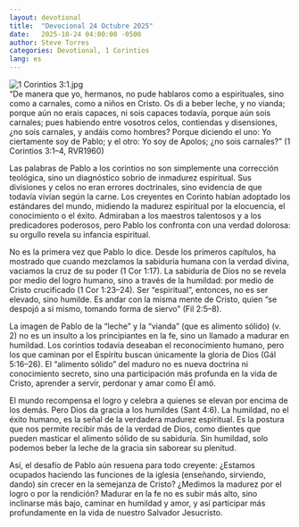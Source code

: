 ```yaml
---
layout: devotional
title:  "Devocional 24 Octubre 2025"
date:   2025-10-24 04:00:00 -0500
author: Steve Torres
categories: Devotional, 1 Corintios
lang: es
---
```

<img src="https://sitemedia.esteeb.com/file/esteebcomsitemedia/devotional_images/1-Corinthians/ES-1Cor-3_1.jpg?raw=true" alt="1 Corintios 3:1.jpg" style="max-width: 100%; height: auto;">

<div class="scripture">
  “De manera que yo, hermanos, no pude hablaros como a espirituales, sino como a carnales, como a niños en Cristo. Os di a beber leche, y no vianda; porque aún no erais capaces, ni sois capaces todavía, porque aún sois carnales; pues habiendo entre vosotros celos, contiendas y disensiones, ¿no sois carnales, y andáis como hombres? Porque diciendo el uno: Yo ciertamente soy de Pablo; y el otro: Yo soy de Apolos; ¿no sois carnales?” (1 Corintios 3:1–4, RVR1960)
</div>

Las palabras de Pablo a los corintios no son simplemente una corrección teológica, sino un diagnóstico sobrio de inmadurez espiritual. Sus divisiones y celos no eran errores doctrinales, sino evidencia de que todavía vivían según la carne. Los creyentes en Corinto habían adoptado los estándares del mundo, midiendo la madurez espiritual por la elocuencia, el conocimiento o el éxito. Admiraban a los maestros talentosos y a los predicadores poderosos, pero Pablo los confronta con una verdad dolorosa: su orgullo revela su infancia espiritual.

No es la primera vez que Pablo lo dice. Desde los primeros capítulos, ha mostrado que cuando mezclamos la sabiduría humana con la verdad divina, vaciamos la cruz de su poder (1 Cor 1:17). La sabiduría de Dios no se revela por medio del logro humano, sino a través de la humildad: por medio de Cristo crucificado (1 Cor 1:23–24). Ser “espiritual”, entonces, no es ser elevado, sino humilde. Es andar con la misma mente de Cristo, quien “se despojó a sí mismo, tomando forma de siervo” (Fil 2:5–8).

La imagen de Pablo de la “leche” y la “vianda” (que es alimento sólido) (v. 2) no es un insulto a los principiantes en la fe, sino un llamado a madurar en humildad. Los corintios todavía deseaban el reconocimiento humano, pero los que caminan por el Espíritu buscan únicamente la gloria de Dios (Gál 5:16–26). El “alimento sólido” del maduro no es nueva doctrina ni conocimiento secreto, sino una participación más profunda en la vida de Cristo, aprender a servir, perdonar y amar como Él amó.

El mundo recompensa el logro y celebra a quienes se elevan por encima de los demás. Pero Dios da gracia a los humildes (Sant 4:6). La humildad, no el éxito humano, es la señal de la verdadera madurez espiritual. Es la postura que nos permite recibir más de la verdad de Dios, como dientes que pueden masticar el alimento sólido de su sabiduría. Sin humildad, solo podemos beber la leche de la gracia sin saborear su plenitud.

Así, el desafío de Pablo aún resuena para todo creyente: ¿Estamos ocupados haciendo las funciones de la iglesia (enseñando, sirviendo, dando) sin crecer en la semejanza de Cristo? ¿Medimos la madurez por el logro o por la rendición? Madurar en la fe no es subir más alto, sino inclinarse más bajo, caminar en humildad y amor, y así participar más profundamente en la vida de nuestro Salvador Jesucristo.
